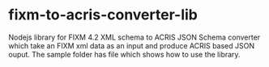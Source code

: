 # fixm-to-acris-converter-lib

Nodejs library for FIXM 4.2 XML schema to ACRIS JSON Schema converter which take an FIXM xml data as an input and produce ACRIS based JSON ouput. The sample folder has file which shows how to use the library.  
